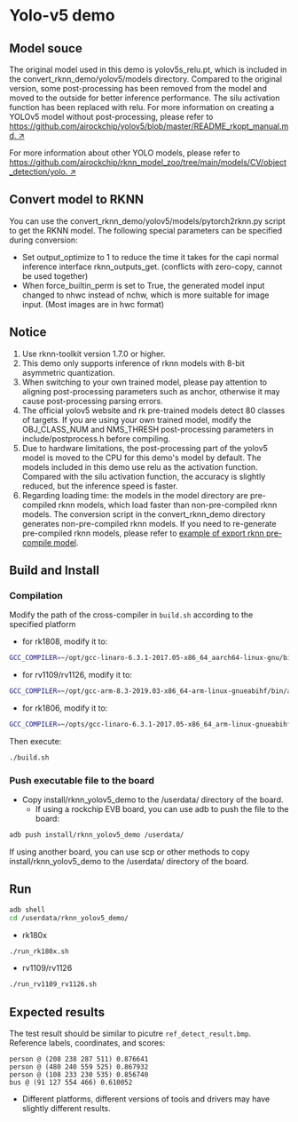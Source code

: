 # Yolo-v5 demo

## Model souce

The original model used in this demo is yolov5s_relu.pt, which is included in the convert_rknn_demo/yolov5/models directory. Compared to the original version, some post-processing has been removed from the model and moved to the outside for better inference performance. The silu activation function has been replaced with relu. For more information on creating a YOLOv5 model without post-processing, please refer to [https://github.com/airockchip/yolov5/blob/master/README_rkopt_manual.md. ↗](https://github.com/airockchip/yolov5/blob/master/README_rkopt_manual.md)

For more information about other YOLO models, please refer to [https://github.com/airockchip/rknn_model_zoo/tree/main/models/CV/object_detection/yolo. ↗](https://github.com/airockchip/rknn_model_zoo/tree/main/models/CV/object_detection/yolo)



## Convert model to RKNN

You can use the convert_rknn_demo/yolov5/models/pytorch2rknn.py script to get the RKNN model. The following special parameters can be specified during conversion:

- Set output_optimize to 1 to reduce the time it takes for the capi normal inference interface rknn_outputs_get. (conflicts with zero-copy, cannot be used together)
- When force_builtin_perm is set to True, the generated model input changed to nhwc instead of nchw, which is more suitable for image input. (Most images are in hwc format)


## Notice

1. Use rknn-toolkit version 1.7.0 or higher.
2. This demo only supports inference of rknn models with 8-bit asymmetric quantization.
3. When switching to your own trained model, please pay attention to aligning post-processing parameters such as anchor, otherwise it may cause post-processing parsing errors.
4. The official yolov5 website and rk pre-trained models detect 80 classes of targets. If you are using your own trained model, modify the OBJ_CLASS_NUM and NMS_THRESH post-processing parameters in include/postprocess.h before compiling.
5. Due to hardware limitations, the post-processing part of the yolov5 model is moved to the CPU for this demo's model by default. The models included in this demo use relu as the activation function. Compared with the silu activation function, the accuracy is slightly reduced, but the inference speed is faster.
6. Regarding loading time: the models in the model directory are pre-compiled rknn models, which load faster than non-pre-compiled rknn models. The conversion script in the convert_rknn_demo directory generates non-pre-compiled rknn models. If you need to re-generate pre-compiled rknn models, please refer to [example of export rknn pre-compile model](https://github.com/rockchip-linux/rknn-toolkit/tree/master/examples/common_function_demos/export_rknn_precompile_model).


## Build and Install

### Compilation

Modify the path of the cross-compiler in `build.sh` according to the specified platform

- for rk1808, modify it to:
```sh
GCC_COMPILER=~/opt/gcc-linaro-6.3.1-2017.05-x86_64_aarch64-linux-gnu/bin/aarch64-linux-gnu
```
- for rv1109/rv1126, modify it to:
```sh
GCC_COMPILER=~/opt/gcc-arm-8.3-2019.03-x86_64-arm-linux-gnueabihf/bin/arm-linux-gnueabihf
```
- for rk1806, modify it to:
```sh
GCC_COMPILER=~/opts/gcc-linaro-6.3.1-2017.05-x86_64_arm-linux-gnueabihf/bin/arm-linux-gnueabihf
```

Then execute:

```sh
./build.sh
```

### Push executable file to the board

- Copy install/rknn_yolov5_demo to the /userdata/ directory of the board.
  - If using a rockchip EVB board, you can use adb to push the file to the board:

```sh
adb push install/rknn_yolov5_demo /userdata/
```

If using another board, you can use scp or other methods to copy install/rknn_yolov5_demo to the /userdata/ directory of the board.

## Run

```sh
adb shell
cd /userdata/rknn_yolov5_demo/
```

- rk180x

```sh
./run_rk180x.sh
```

- rv1109/rv1126

```sh
./run_rv1109_rv1126.sh
```

## Expected results

The test result should be similar to picutre `ref_detect_result.bmp`.  
Reference labels, coordinates, and scores:
```
person @ (208 238 287 511) 0.876641
person @ (480 240 559 525) 0.867932
person @ (108 233 230 535) 0.856740
bus @ (91 127 554 466) 0.610052
```

- Different platforms, different versions of tools and drivers may have slightly different results.
